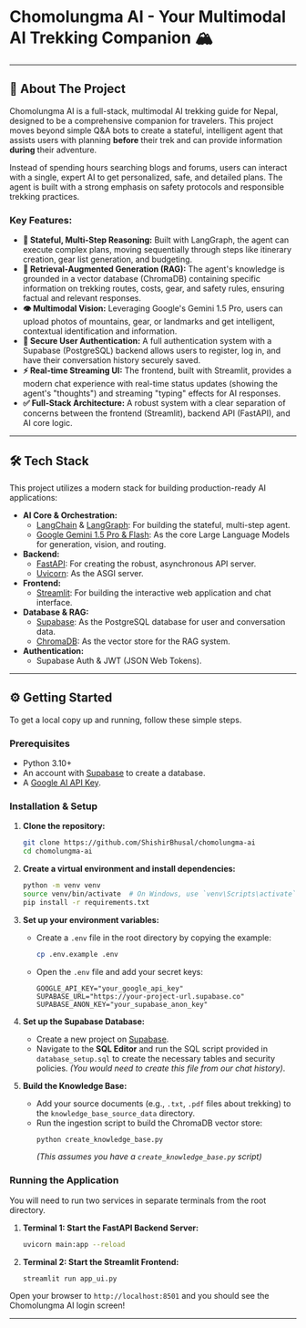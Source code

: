 # Chomolungma AI - Your Multimodal AI Trekking Companion 🏔️
 
---

## 🚀 About The Project

Chomolungma AI is a full-stack, multimodal AI trekking guide for Nepal, designed to be a comprehensive companion for travelers. This project moves beyond simple Q&A bots to create a stateful, intelligent agent that assists users with planning **before** their trek and can provide information **during** their adventure.

Instead of spending hours searching blogs and forums, users can interact with a single, expert AI to get personalized, safe, and detailed plans. The agent is built with a strong emphasis on safety protocols and responsible trekking practices.

### Key Features:
*   **🤖 Stateful, Multi-Step Reasoning:** Built with LangGraph, the agent can execute complex plans, moving sequentially through steps like itinerary creation, gear list generation, and budgeting.
*   **🧠 Retrieval-Augmented Generation (RAG):** The agent's knowledge is grounded in a vector database (ChromaDB) containing specific information on trekking routes, costs, gear, and safety rules, ensuring factual and relevant responses.
*   **👁️ Multimodal Vision:** Leveraging Google's Gemini 1.5 Pro, users can upload photos of mountains, gear, or landmarks and get intelligent, contextual identification and information.
*   **🔐 Secure User Authentication:** A full authentication system with a Supabase (PostgreSQL) backend allows users to register, log in, and have their conversation history securely saved.
*   **⚡ Real-time Streaming UI:** The frontend, built with Streamlit, provides a modern chat experience with real-time status updates (showing the agent's "thoughts") and streaming "typing" effects for AI responses.
*   **✅ Full-Stack Architecture:** A robust system with a clear separation of concerns between the frontend (Streamlit), backend API (FastAPI), and AI core logic.

---

## 🛠️ Tech Stack

This project utilizes a modern stack for building production-ready AI applications:

*   **AI Core & Orchestration:**
    *   [LangChain](https://www.langchain.com/) & [LangGraph](https://langchain-ai.github.io/langgraph/): For building the stateful, multi-step agent.
    *   [Google Gemini 1.5 Pro & Flash](https://deepmind.google/technologies/gemini/): As the core Large Language Models for generation, vision, and routing.
*   **Backend:**
    *   [FastAPI](https://fastapi.tiangolo.com/): For creating the robust, asynchronous API server.
    *   [Uvicorn](https://www.uvicorn.org/): As the ASGI server.
*   **Frontend:**
    *   [Streamlit](https://streamlit.io/): For building the interactive web application and chat interface.
*   **Database & RAG:**
    *   [Supabase](https://supabase.com/): As the PostgreSQL database for user and conversation data.
    *   [ChromaDB](https://www.trychroma.com/): As the vector store for the RAG system.
*   **Authentication:**
    *   Supabase Auth & JWT (JSON Web Tokens).

---

## ⚙️ Getting Started

To get a local copy up and running, follow these simple steps.

### Prerequisites

*   Python 3.10+
*   An account with [Supabase](https://supabase.com/) to create a database.
*   A [Google AI API Key](https://ai.google.dev/).

### Installation & Setup

1.  **Clone the repository:**
    ```bash
    git clone https://github.com/ShishirBhusal/chomolungma-ai
    cd chomolungma-ai
    ```

2.  **Create a virtual environment and install dependencies:**
    ```bash
    python -m venv venv
    source venv/bin/activate  # On Windows, use `venv\Scripts\activate`
    pip install -r requirements.txt
    ```

3.  **Set up your environment variables:**
    *   Create a `.env` file in the root directory by copying the example:
        ```bash
        cp .env.example .env
        ```
    *   Open the `.env` file and add your secret keys:
        ```
        GOOGLE_API_KEY="your_google_api_key"
        SUPABASE_URL="https://your-project-url.supabase.co"
        SUPABASE_ANON_KEY="your_supabase_anon_key"
        ```

4.  **Set up the Supabase Database:**
    *   Create a new project on [Supabase](https://supabase.com/).
    *   Navigate to the **SQL Editor** and run the SQL script provided in `database_setup.sql` to create the necessary tables and security policies. *(You would need to create this file from our chat history)*.

5.  **Build the Knowledge Base:**
    *   Add your source documents (e.g., `.txt`, `.pdf` files about trekking) to the `knowledge_base_source_data` directory.
    *   Run the ingestion script to build the ChromaDB vector store:
        ```bash
        python create_knowledge_base.py
        ```
        *(This assumes you have a `create_knowledge_base.py` script)*

### Running the Application

You will need to run two services in separate terminals from the root directory.

1.  **Terminal 1: Start the FastAPI Backend Server:**
    ```bash
    uvicorn main:app --reload
    ```

2.  **Terminal 2: Start the Streamlit Frontend:**
    ```bash
    streamlit run app_ui.py
    ```

Open your browser to `http://localhost:8501` and you should see the Chomolungma AI login screen!

---
